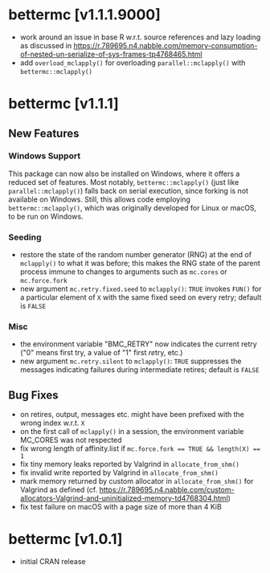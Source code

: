 # bettermc [v1.1.1.9000]

* work around an issue in base R w.r.t. source references and lazy loading as discussed in https://r.789695.n4.nabble.com/memory-consumption-of-nested-un-serialize-of-sys-frames-tp4768465.html
* add `overload_mclapply()` for overloading `parallel::mclapply()` with `bettermc::mclapply()`

# bettermc [v1.1.1]

## New Features

### Windows Support
This package can now also be installed on Windows, where it offers a reduced set of features.
Most notably, `bettermc::mclapply()` (just like `parallel::mclapply()`) falls back on serial execution, since forking is not available on Windows.
Still, this allows code employing `bettermc::mclapply()`, which was originally developed for Linux or macOS, to be run on Windows.

### Seeding
* restore the state of the random number generator (RNG) at the end of `mclapply()` to what it was before; this makes the RNG state of the parent process immune to changes to arguments such as `mc.cores` or `mc.force.fork`
* new argument `mc.retry.fixed.seed` to `mclapply()`: `TRUE` invokes `FUN()` for a particular element of `X` with the same fixed seed on every retry; default is `FALSE`

### Misc
* the environment variable "BMC_RETRY" now indicates the current retry ("0" means first try, a value of "1" first *re*try, etc.)
* new argument `mc.retry.silent` to `mclapply()`: `TRUE` suppresses the messages indicating failures during intermediate retires; default is `FALSE`

## Bug Fixes
* on retires, output, messages etc. might have been prefixed with the wrong index w.r.t. `X`
* on the first call of `mclapply()` in a session, the environment variable MC_CORES was not respected
* fix wrong length of affinity.list if `mc.force.fork == TRUE && length(X) == 1`
* fix tiny memory leaks reported by Valgrind in `allocate_from_shm()`
* fix invalid write reported by Valgrind in `allocate_from_shm()`
* mark memory returned by custom allocator in `allocate_from_shm()` for Valgrind as defined (cf. https://r.789695.n4.nabble.com/custom-allocators-Valgrind-and-uninitialized-memory-td4768304.html)
* fix test failure on macOS with a page size of more than 4 KiB

# bettermc [v1.0.1]
* initial CRAN release
